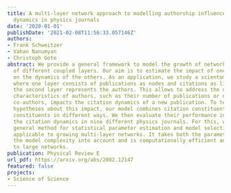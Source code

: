 ```yaml
---
title: A multi-layer network approach to modelling authorship influence on citation
  dynamics in physics journals
date: '2020-01-01'
publishDate: '2021-02-08T11:56:33.057146Z'
authors:
- Frank Schweitzer
- Vahan Nanumyan
- Christoph Gote
abstract: We provide a general framework to model the growth of networks consisting
  of different coupled layers. Our aim is to estimate the impact of one such layer
  on the dynamics of the others. As an application, we study a scientometric network,
  where one layer consists of publications as nodes and citations as links, whereas
  the second layer represents the authors. This allows to address the question how
  characteristics of authors, such as their number of publications or number of previous
  co-authors, impacts the citation dynamics of a new publication. To test different
  hypotheses about this impact, our model combines citation constituents and social
  constituents in different ways. We then evaluate their performance in reproducing
  the citation dynamics in nine different physics journals. For this, we develop a
  general method for statistical parameter estimation and model selection that is
  applicable to growing multi-layer networks. It takes both the parameter errors and
  the model complexity into account and is computationally efficient and scalable
  to large networks.
publication: Physical Review E
url_pdf: https://arxiv.org/abs/2002.12147
featured: false
projects:
- Science of Science
---
```

